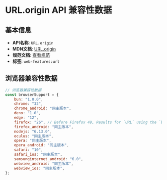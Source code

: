 # URL.origin API 兼容性数据

## 基本信息

- **API名称**: `URL.origin`
- **MDN文档**: [URL.origin](https://developer.mozilla.org/docs/Web/API/URL/origin)
- **规范文档**: [查看规范](https://url.spec.whatwg.org/#dom-url-origin)
- **标签**: `web-features:url`

## 浏览器兼容性数据

```javascript
// 浏览器兼容性数据
const browserSupport = {
    bun: "1.0.0",
    chrome: "32",
    chrome_android: "同主版本",
    deno: "1.0",
    edge: "12",
    firefox: "26", // Before Firefox 49, Results for `URL` using the `blob` scheme incorrectly returned `null`.,
    firefox_android: "同主版本",
    nodejs: "6.13.0",
    oculus: "同主版本",
    opera: "同主版本",
    opera_android: "同主版本",
    safari: "10",
    safari_ios: "同主版本",
    samsunginternet_android: "6.0",
    webview_android: "同主版本",
    webview_ios: "同主版本",
};

```

